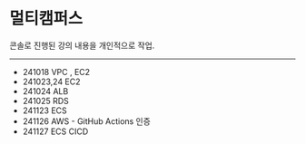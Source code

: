 # 멀티캠퍼스 
콘솔로 진행된 강의 내용을 개인적으로 작업.

---
- 241018 VPC , EC2
- 241023,24 EC2
- 241024 ALB
- 241025 RDS
- 241123 ECS 
- 241126 AWS - GitHub Actions 인증
- 241127 ECS CICD 
